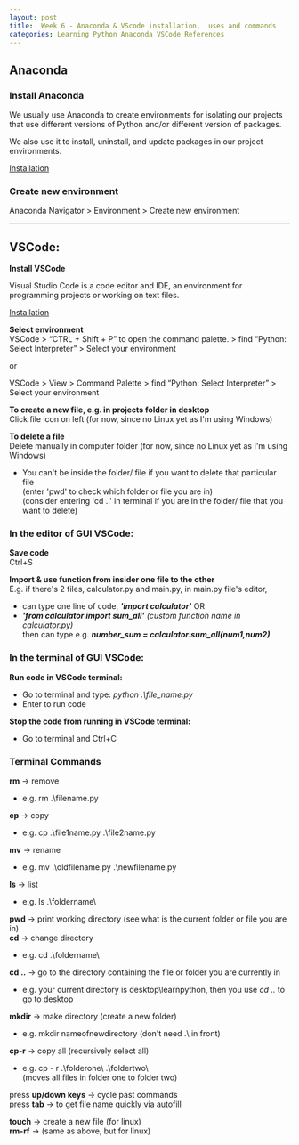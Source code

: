 ```yaml
---
layout: post
title:  Week 6 - Anaconda & VScode installation,  uses and commands
categories: Learning Python Anaconda VSCode References 
---
```


## Anaconda  

### Install Anaconda  

We usually use Anaconda to create environments for isolating our projects that use different versions of Python and/or different version of packages.  

We also use it to install, uninstall, and update packages in our project environments.  

[Installation](https://www.anaconda.com/products/individual#Downloads) 

### Create new environment  
Anaconda Navigator > Environment > Create new environment  

---

## VSCode:  

**Install VSCode**  

Visual Studio Code is a code editor and IDE, an environment for programming projects or working on text files.  

[Installation](https://code.visualstudio.com/download)  

**Select environment**   
VSCode > “CTRL + Shift + P” to open the command palette. > find “Python: Select Interpreter” > Select your environment  

or

VSCode > View > Command Palette > find “Python: Select Interpreter” > Select your environment

**To create a new file, e.g. in projects folder in desktop**  
Click file icon on left (for now, since no Linux yet as I'm using Windows)

**To delete a file**  
Delete manually in computer folder (for now, since no Linux yet as I'm using Windows)  
- You can't be inside the folder/ file if you want to delete that particular file  
(enter 'pwd' to check which folder or file you are in)  
(consider entering 'cd ..' in terminal if you are in the folder/ file that you want to delete)  

### In the editor of GUI VSCode:  
**Save code**  
Ctrl+S  

**Import & use function from insider one file to the other**    
E.g. if there's 2 files, calculator.py and main.py, in main.py file's editor, 
- can type one line of code, ***'import calculator'*** OR  
- ***'from calculator import sum_all'*** *(custom function name in calculator.py)*  
then can type e.g. ***number_sum = calculator.sum_all(num1,num2)***  

### In the terminal of GUI VSCode:   
**Run code in VSCode terminal:**  
- Go to terminal and type: *python .\file_name.py*  
- Enter to run code  

**Stop the code from running in VSCode terminal:**  
- Go to terminal and Ctrl+C  

### Terminal Commands  
**rm** -> remove  
- e.g.  rm .\filename.py

**cp** -> copy  
- e.g. cp .\file1name.py .\file2name.py

**mv** -> rename  
- e.g. mv .\oldfilename.py .\newfilename.py  

**ls** -> list  
- e.g. ls .\foldername\  

**pwd** -> print working directory (see what is the current folder or file you are in)  
**cd** -> change directory  
- e.g. cd .\foldername\  

**cd ..** -> go to the directory containing the file or folder you are currently in  
- e.g. your current directory is desktop\learnpython, then you use *cd ..* to go to desktop  

**mkdir** -> make directory (create a new folder)  
- e.g. mkdir nameofnewdirectory (don't need .\ in front)  

**cp-r** -> copy all (recursively select all)  
- e.g. cp - r .\folderone\ .\foldertwo\  
(moves all files in folder one to folder two)  

press **up/down keys** -> cycle past commands  
press **tab** -> to get file name quickly via autofill  

**touch** -> create a new file (for linux)  
**rm-rf** -> (same as above, but for linux)  

